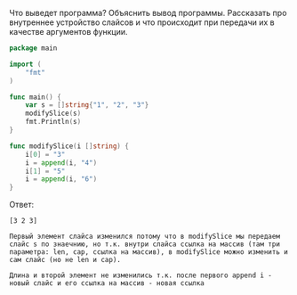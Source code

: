 Что выведет программа? Объяснить вывод программы. Рассказать про внутреннее устройство слайсов и что происходит при передачи их в качестве аргументов функции.

```go
package main

import (
	"fmt"
)

func main() {
	var s = []string{"1", "2", "3"}
	modifySlice(s)
	fmt.Println(s)
}

func modifySlice(i []string) {
	i[0] = "3"
	i = append(i, "4")
	i[1] = "5"
	i = append(i, "6")
}
```

Ответ:
```
[3 2 3]

Первый элемент слайса изменился потому что в modifySlice мы передаем слайс s по знаечнию, но т.к. внутри слайса ссылка на массив (там три параметра: len, cap, ссылка на массив), в modifySlice можно изменить и сам слайс (но не len и cap).

Длина и второй элемент не изменились т.к. после первого append i - новый слайс и его ссылка на массив - новая ссылка

```
